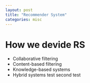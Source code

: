 ```yaml
---
layout: post
title: "Recommender System"
categories: misc
---
```

# How we devide RS
 - Collaborative filtering
 - Content-based filtering 
 - Knowledge-based systems
 - Hybrid systems
 test
 second test
